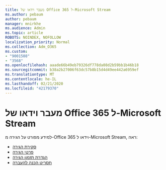 ```yaml
---
title: מעבר וידאו של Office 365 ל-Microsoft Stream
ms.author: pebaum
author: pebaum
manager: mnirkhe
ms.audience: Admin
ms.topic: article
ROBOTS: NOINDEX, NOFOLLOW
localization_priority: Normal
ms.collection: Adm_O365
ms.custom:
- "9001508"
- "3568"
ms.openlocfilehash: aaade66b49eb79326df778da08d2b59bb1b46b18
ms.sourcegitcommit: b38a2b27006f63dc57b8b15d4d49ee442a6959ef
ms.translationtype: MT
ms.contentlocale: he-IL
ms.lasthandoff: 02/21/2020
ms.locfileid: "42179370"
---
```

# <a name="office-365-video-transition-to-microsoft-stream"></a>מעבר וידאו של Office 365 ל-Microsoft Stream

למידע מפורט על הגירה מ-Office 365 וידאו ל-Microsoft Stream, ראה:

- [סקירת הגירה](https://docs.microsoft.com/en-us/stream/migrate-from-office-365)
- [פרטי הגירה](https://docs.microsoft.com/en-us/stream/migration-experience)
- [הגדרת תזמון הגירה](https://docs.microsoft.com/en-us/stream/migration-o365video-timing-setting)
- [תסריט הכנה להעברה](https://docs.microsoft.com/en-us/stream/migration-o365video-prep)
